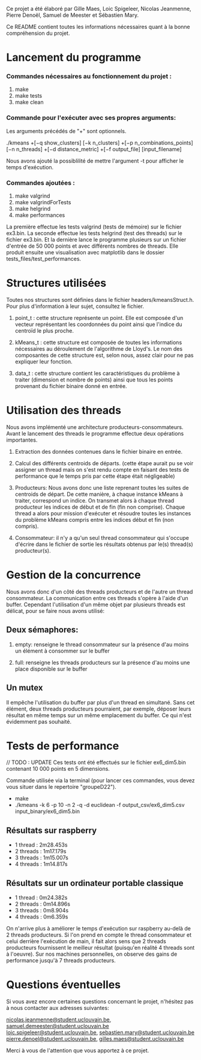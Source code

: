 Ce projet a été élaboré par Gille Maes, Loic Spigeleer, Nicolas Jeanmenne, Pierre Denoël, Samuel de Meester et Sébastien
Mary.

Ce README contient toutes les informations nécessaires quant à la bonne compréhension du projet.

# Lancement du programme

### Commandes nécessaires au fonctionnement du projet :

1. make
1. make tests
1. make clean

### Commande pour l'exécuter avec ses propres arguments: 
Les arguments précédés de "+" sont optionnels.

./kmeans +[−q show_clusters] [−k n_clusters] +[−p n_combinations_points] [−n n_threads]
+[−d distance_metric] +[−f output_file] [input_filename]

Nous avons ajouté la possiblilité de mettre l'argument -t pour afficher le temps d'exécution.

### Commandes ajoutées :

1. make valgrind
1. make valgrindForTests
1. make helgrind
1. make performances

La première effectue les tests valgrind (tests de mémoire) sur le fichier ex3.bin. La seconde effectue les tests
helgrind (test des threads) sur le fichier ex3.bin. Et la dernière lance le programme plusieurs sur un fichier d'entrée
de 50 000 points et avec différents nombres de threads. Elle produit ensuite une visualisation avec matplotlib dans le
dossier tests_files/test_performances.

# Structures utilisées

Toutes nos structures sont définies dans le fichier headers/kmeansStruct.h. Pour plus d'information à leur sujet,
consultez le fichier.

1. point_t : cette structure représente un point. Elle est composée d'un vecteur représentant les coordonnées du point
   ainsi que l'indice du centroïd le plus proche.

1. kMeans_t : cette structure est composée de toutes les informations nécessaires au déroulement de l'algorithme de
   Lloyd's. Le nom des composantes de cette structure est, selon nous, assez clair pour ne pas expliquer leur fonction.

1. data_t : cette structure contient les caractéristiques du problème à traiter (dimension et nombre de points)
   ainsi que tous les points provenant du fichier binaire donné en entrée.

# Utilisation des threads

Nous avons implémenté une architecture producteurs-consommateurs. Avant le lancement des threads le programme effectue
deux opérations importantes.

1. Extraction des données contenues dans le fichier binaire en entrée.

1. Calcul des différents centroids de départs. (cette étape aurait pu se voir assigner un thread mais on s'est rendu
   compte en faisant des tests de performance que le temps pris par cette étape était négligeable)

1. Producteurs: Nous avons donc une liste reprenant toutes les suites de centroids de départ. De cette manière, à chaque
   instance kMeans à traiter, correspond un indice. On transmet alors à chaque thread producteur les indices de début et
   de fin (fin non comprise). Chaque thread a alors pour mission d'exécuter et résoudre toutes les instances du problème
   kMeans compris entre les indices début et fin (non compris).

1. Consommateur: il n'y a qu'un seul thread consommateur qui s'occupe d'écrire dans le fichier de sortie les résultats
   obtenus par le(s) thread(s) producteur(s).

# Gestion de la concurrence

Nous avons donc d'un côté des threads producteurs et de l'autre un thread consommateur. La communication entre ces
threads s'opère à l'aide d'un buffer. Cependant l'utilisation d'un même objet par plusieurs threads est délicat, pour se
faire nous avons utilisé:

## Deux sémaphores:

1. empty: renseigne le thread consommateur sur la présence d'au moins un élément à consommer sur le buffer

1. full: renseigne les threads producteurs sur la présence d'au moins une place disponible sur le buffer

## Un mutex

Il empêche l'utilisation du buffer par plus d'un thread en simultané. Sans cet élément, deux threads producteurs
pourraient, par exemple, déposer leurs résultat en même temps sur un même emplacement du buffer. Ce qui n'est évidemment
pas souhaité.

# Tests de performance

// TODO : UPDATE Ces tests ont été effectués sur le fichier ex6_dim5.bin contenant 10 000 points en 5 dimensions.

Commande utilisée via la terminal (pour lancer ces commandes, vous devez vous situer dans le repertoire "groupeD22").

* make
* ./kmeans -k 6 -p 10 -n 2 -q -d euclidean -f output_csv/ex6_dim5.csv input_binary/ex6_dim5.bin

## Résultats sur raspberry

* 1 thread : 2m28.453s
* 2 threads : 1m17.179s
* 3 threads : 1m15.007s
* 4 threads : 1m14.817s

## Résultats sur un ordinateur portable classique

* 1 thread : 0m24.382s
* 2 threads : 0m14.896s
* 3 threads : 0m8.904s
* 4 threads : 0m6.359s

On n'arrive plus à améliorer le temps d'exécution sur raspberry au-delà de 2 threads producteurs. Si l'on prend en
compte le thread consommateur et celui derrière l'exécution de main, il fait alors sens que 2 threads producteurs
fournissent le meilleur résultat (puisqu'en réalité 4 threads sont à l'oeuvre). Sur nos machines personnelles, on
observe des gains de performance jusqu'à 7 threads producteurs.

# Questions éventuelles

Si vous avez encore certaines questions concernant le projet, n'hésitez pas à nous contacter aux adresses suivantes:

nicolas.jeanmenne@student.uclouvain.be, samuel.demeester@student.uclouvain.be loic.spigeleer@student.uclouvain.be,
sebastien.mary@student.uclouvain.be pierre.denoel@student.uclouvain.be, gilles.maes@student.uclouvain.be

Merci à vous de l'attention que vous apportez à ce projet.
